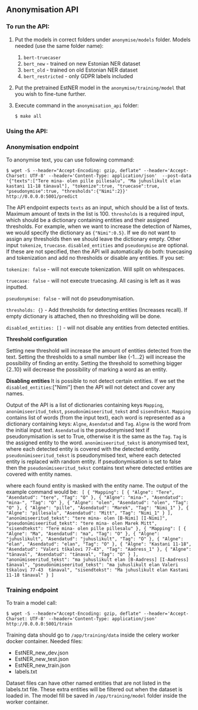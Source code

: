 ## Anonymisation API 



### To run the API: 
1. Put the models in correct folders under `anonymise/models` folder. Models needed (use the same folder name):
   1. `bert-truecaser`
   2. `bert_new` - trained on new Estonian NER dataset
   3. `bert_old` - trained on old Estonian NER dataset
   4. `bert_restricted` - only GDPR labels included
2. Put the pretrained EstNER model in the `anonymise/training/model` that you wish to fine-tune further.
3. Execute command in the `anonymisation_api` folder: 
   
   `$ make all `


### Using the API: 

### Anonymisation endpoint 
To anonymise text, you can use following command: 

   `$ wget -S --header="Accept-Encoding: gzip, deflate" --header='Accept-Charset: UTF-8' --header='Content-Type: application/json'  --post-data '{"texts":["Tere mina- olen pille pillesalu", "Ma juhuslikult elan kastani 11-18 tänaval"], "tokenize":true, "truecase":true, "pseudonymise":true, "thresholds":{"Nimi":2}}'  http://0.0.0.0:5001/predict`

The API endpoint expects `texts` as an input, which should be a list of texts. Maximum amount of texts in the list is 100. 
`thresholds` is a required input, which should be a dictionary containing entities and their assigned thresholds. For example, when we want to increase the detection of Names, we would specify the dictionary as `{"Nimi":0.5}`. 
If we do not want to assign any thresholds then we should leave the dictionary empty. 
Other input `tokenize`, `truecase`. `disabled_entities` and  `pseudonymise` are optional. If these are not specified, then the API will automatically do both: truecasing and tokenization and add no thresholds or disable any entities. 
If you set: 

`tokenize: false` - will not execute tokenization. Will split on whitespaces. 

`truecase: false` - will not execute truecasing. All casing is left as it was inputted. 

`pseudonymise: false` - will not do pseudonymisation. 

`thresholds: {}` - Add thresholds for detecting entities (Increases recall). If empty dictionary is attached, then no thresholding will be done.

`disabled_entities: []` - will not disable any entities from detected entities.  


<strong>Threshold configuration </strong>

Setting new threshold will increase the amount of entities detected from the text. Setting the thresholds to a small number like {-1...2} will increase the possibility of finding an entity. 
Setting the threshold to something bigger {2..10} will decrease the possibility of marking a word as an entity. 


<strong> Disabling entities </strong>
It is possible to not detect certain entities. If we set the `disabled_entities`:["Nimi"] then the API will not detect and cover any names. 


Output of the API is a list of dictionaries containing keys `Mapping`, `anonümiseeritud_tekst`, `pseudonümiseeritud_tekst` and `sisendtekst`.
`Mapping` contains list of words (from the input text), each word is represented as a dictionary containing keys: `Algne`, `Asendatud` and `Tag`. 
`Algne` is the word from the initial input text. `Asendatud` is the pseudonymised text if pseudonymisation is set to True, otherwise it is the same as the `Tag`. 
`Tag` is the assigned entity to the word. 
`anonümiseeritud_tekst` is anonymised text, where each detected entity is covered with the detected entity. `pseudonümiseeritud_tekst` is pseudonymised text, where each detected entity is replaced with random entity. 
If pseudonymisation is set to false then the `pseudonümiseeritud_tekst` contains text where detected entities are covered with entity names. 

where each found entity is masked with the entity name. 
The output of the example command would be: 
`
[
    {
        "Mapping": [
            {
                "Algne": "Tere",
                "Asendatud": "tere",
                "Tag": "O"
            },
            {
                "Algne": "mina-",
                "Asendatud": "mina-",
                "Tag": "O"
            },
            {
                "Algne": "olen",
                "Asendatud": "olen",
                "Tag": "O"
            },
            {
                "Algne": "pille",
                "Asendatud": "Marek",
                "Tag": "Nimi_1"
            },
            {
                "Algne": "pillesalu",
                "Asendatud": "Mitt",
                "Tag": "Nimi_1"
            }
        ],
        "anonümiseeritud_tekst": "tere mina- olen [B-Nimi] [I-Nimi]",
        "pseudonümiseeritud_tekst": "tere mina- olen Marek Mitt",
        "sisendtekst": "Tere mina- olen pille pillesalu"
    },
    {
        "Mapping": [
            {
                "Algne": "Ma",
                "Asendatud": "ma",
                "Tag": "O"
            },
            {
                "Algne": "juhuslikult",
                "Asendatud": "juhuslikult",
                "Tag": "O"
            },
            {
                "Algne": "elan",
                "Asendatud": "elan",
                "Tag": "O"
            },
            {
                "Algne": "Kastani 11-18",
                "Asendatud": "Valeri tškalovi 77-43",
                "Tag": "Aadress_1"
            },
            {
                "Algne": "tänaval",
                "Asendatud": "tänaval",
                "Tag": "O"
            }
        ],
        "anonümiseeritud_tekst": "ma juhuslikult elan [B-Aadress] [I-Aadress] tänaval",
        "pseudonümiseeritud_tekst": "ma juhuslikult elan Valeri tškalovi 77-43  tänaval",
        "sisendtekst": "Ma juhuslikult elan Kastani 11-18 tänaval"
    }
]`

### Training endpoint

To train a model call: 


   `$ wget -S --header="Accept-Encoding: gzip, deflate" --header='Accept-Charset: UTF-8' --header='Content-Type: application/json'   http://0.0.0.0:5001/train`

Training data should go to `/app/training/data` inside the celery worker docker container. 
Needed files: 
- EstNER_new_dev.json
- EstNER_new_test.json
- EstNER_new_train.json
- labels.txt 

Dataset files can have other named entities that are not listed in the labels.txt file. These extra entities will be filtered out when the dataset is loaded in. 
The model fill be saved in `/app/training/model` folder inside the worker container. 





